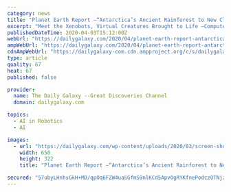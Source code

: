 ```yaml
---
category: news
title: "Planet Earth Report –“Antarctica’s Ancient Rainforest to New Class of Living Robots”"
excerpt: "Meet the Xenobots, Virtual Creatures Brought to Life –Computer scientists and biologists have teamed up to make a new class of living robotics that challenge the boundary between digital and biological, writes Joshua Sokol for the New York Times.If the last few decades of progress in artificial intelligence and in molecular biology hooked up ..."
publishedDateTime: 2020-04-03T15:12:00Z
webUrl: "https://dailygalaxy.com/2020/04/planet-earth-report-antarcticas-ancient-rainforest-to-new-class-of-living-robots/"
ampWebUrl: "https://dailygalaxy.com/2020/04/planet-earth-report-antarcticas-ancient-rainforest-to-new-class-of-living-robots/amp/"
cdnAmpWebUrl: "https://dailygalaxy-com.cdn.ampproject.org/c/s/dailygalaxy.com/2020/04/planet-earth-report-antarcticas-ancient-rainforest-to-new-class-of-living-robots/amp/"
type: article
quality: 67
heat: 67
published: false

provider:
  name: The Daily Galaxy --Great Discoveries Channel
  domain: dailygalaxy.com

topics:
  - AI in Robotics
  - AI

images:
  - url: "https://dailygalaxy.com/wp-content/uploads/2020/03/screen-shot-2018-02-03-at-1-13-53-pm-7-1024x508-1-e1585753683398.png"
    width: 650
    height: 322
    title: "Planet Earth Report –“Antarctica’s Ancient Rainforest to New Class of Living Robots”"

secured: "57ubyLHnhsGkH+MD/qpOq6FZW4uaSGfmS9nlKCd5ApvOgRYKfnePodczOTNjzzx0vAnL+X+dGwDUHVgw+GQABUStmWMU9PrcYv4ST1miE09yrHZZ6bRFIydwvg1CUV3JB6ToH8LqC1ySMkE5xdXb1aNmX9+4dFc7u+jC6F0OTt7wfv4uBshc5Fwpdw7LmVGatdPmq7N6qusaZDqBSbdwOTncP+v58/WaCP+CPkQGVO6f32jVoDoFyGpTvuoyJHmbytFnfOc2hXvDRFh/xowuxJ3+0jKB7X/mh4iEr7UMlYo9hr0wO8tHlmOeokFrTdSVK0M47kE63j0d1W9b/DtA8xFspuXHXHZhHJVGImpv5/hM//CfJDc5rEbEALJawNckT3EF9Va2Ew8I2omD+DKTRHIaos+YVtJ/ONbUAqmkYd7vEOefv0KYgwim2uy8M0Vb0w8tIdPqOTg1pXhz4vk6KKciuNDKhmNhUZZSD0mRJ1s=;vEs+NpvfX3HYGKr/fv038w=="
---
```


